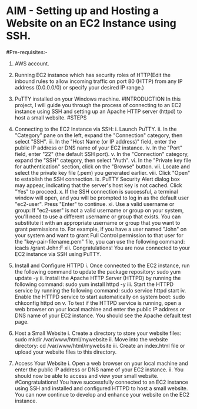 # AIM - Setting up and Hosting a Website on an EC2 Instance using SSH.
#Pre-requisites:-
1.	AWS account.
2.	Running EC2 instance which has security roles of HTTP(Edit the inbound rules to allow incoming traffic on port 80 (HTTP) from any IP address (0.0.0.0/0) or specify your desired IP range.)
3.	PuTTY installed on your Windows machine.
#INTRODUCTION 
In this project, I will guide you through the process of connecting to an EC2 instance using SSH and setting up an Apache HTTP server (httpd) to host a small website. 
#STEPS
1.	Connecting to the EC2 Instance via SSH:
i.	Launch PuTTY.
ii.	In the "Category" pane on the left, expand the "Connection" category, then select "SSH".
iii.	In the "Host Name (or IP address)" field, enter the public IP address or DNS name of your EC2 instance.
iv.	In the "Port" field, enter "22" (the default SSH port).
v.	In the "Connection" category, expand the "SSH" category, then select "Auth".
vi.	In the "Private key file for authentication" section, click on the "Browse" button.
vii.	Locate and select the private key file (.pem) you generated earlier.
viii.	Click "Open" to establish the SSH connection.
ix.	PuTTY Security Alert dialog box may appear, indicating that the server's host key is not cached. Click "Yes" to proceed.
x.	If the SSH connection is successful, a terminal window will open, and you will be prompted to log in as the default user "ec2-user". Press "Enter" to continue.
xi.	Use a valid username or group: If "ec2-user" is not a valid username or group on your system, you'll need to use a different username or group that exists. You can substitute it with an appropriate username or group that you want to grant permissions to. For example, if you have a user named "John" on your system and want to grant Full Control permission to that user for the "key-pair-filename.pem" file, you can use the following command:
icacls <file> /grant John:F
xii.	Congratulations! You are now connected to your EC2 instance via SSH using PuTTY.

2.	Install and Configure HTTPD
i.	Once connected to the EC2 instance, run the following command to update the package repository:
sudo yum update -y
ii.	Install the Apache HTTP Server (HTTPD) by running the following command:
sudo yum install httpd -y
iii.	Start the HTTPD service by running the following command:
sudo service httpd start
iv.	Enable the HTTPD service to start automatically on system boot:
sudo chkconfig httpd on
v.	To test if the HTTPD service is running, open a web browser on your local machine and enter the public IP address or DNS name of your EC2 instance. You should see the Apache default test page. 
3.	Host a Small Website
i.	Create a directory to store your website files:
sudo mkdir /var/www/html/mywebsite
ii.	Move into the website directory:
cd /var/www/html/mywebsite
iii.	Create an index.html file or upload your website files to this directory.
4.	Access Your Website
i.	Open a web browser on your local machine and enter the public IP address or DNS name of your EC2 instance.
ii.	You should now be able to access and view your small website.
#Congratulations! You have successfully connected to an EC2 instance using SSH and installed and configured HTTPD to host a small website. You can now continue to develop and enhance your website on the EC2 instance.




